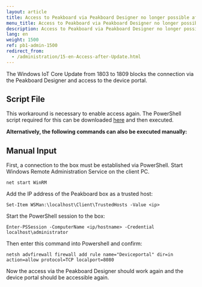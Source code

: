 ```yaml
---
layout: article
title: Access to Peakboard via Peakboard Designer no longer possible after Windows Update
menu_title: Access to Peakboard via Peakboard Designer no longer possible after Windows Update
description: Access to Peakboard via Peakboard Designer no longer possible after Windows Update
lang: en
weight: 1500
ref: pb1-admin-1500
redirect_from:
  - /administration/15-en-Access-after-Update.html
---
```


The Windows IoT Core Update from 1803 to 1809 blocks the connection via the Peakboard Designer and access to the device portal.
## Script File
This workaround is necessary to enable access again. The PowerShell script required for this can be downloaded [here](https://peakboard.com/download/fixes/Peakboard-WinUpdate-Repair.zip) and then executed.

**Alternatively, the following commands can also be executed manually:**

## Manual Input
First, a connection to the box must be established via PowerShell.
Start Windows Remote Administration Service on the client PC.

```
net start WinRM
```

Add the IP address of the Peakboard box as a trusted host:

```
Set-Item WSMan:\localhost\Client\TrustedHosts -Value <ip>
```

Start the PowerShell session to the box:

```
Enter-PSSession -ComputerName <ip/hostname> -Credential localhost\administrator
```

Then enter this command into Powershell and confirm:

```
netsh advfirewall firewall add rule name="Deviceportal" dir=in action=allow protocol=TCP localport=8080
```

Now the access via the Peakboard Designer should work again and the device portal should be accessible again.
